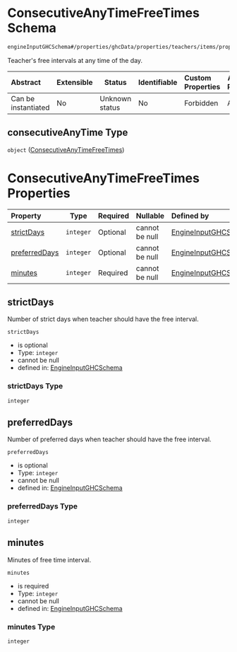 # ConsecutiveAnyTimeFreeTimes Schema

```txt
engineInputGHCSchema#/properties/ghcData/properties/teachers/items/properties/settings/items/properties/freeTimes/properties/consecutiveAnyTime
```

Teacher's free intervals at any time of the day.


| Abstract            | Extensible | Status         | Identifiable | Custom Properties | Additional Properties | Access Restrictions | Defined In                                                         |
| :------------------ | ---------- | -------------- | ------------ | :---------------- | --------------------- | ------------------- | ------------------------------------------------------------------ |
| Can be instantiated | No         | Unknown status | No           | Forbidden         | Allowed               | none                | [ghc.schema.json\*](../out/ghc.schema.json "open original schema") |

## consecutiveAnyTime Type

`object` ([ConsecutiveAnyTimeFreeTimes](ghc-properties-ghcdata-properties-teachers-teacher-properties-settings-periodsetting-properties-freetimes-properties-consecutiveanytimefreetimes.md))

# ConsecutiveAnyTimeFreeTimes Properties

| Property                        | Type      | Required | Nullable       | Defined by                                                                                                                                                                                                                                                                                                                                                                      |
| :------------------------------ | --------- | -------- | -------------- | :------------------------------------------------------------------------------------------------------------------------------------------------------------------------------------------------------------------------------------------------------------------------------------------------------------------------------------------------------------------------------ |
| [strictDays](#strictdays)       | `integer` | Optional | cannot be null | [EngineInputGHCSchema](ghc-properties-ghcdata-properties-teachers-teacher-properties-settings-periodsetting-properties-freetimes-properties-consecutiveanytimefreetimes-properties-strictdays.md "engineInputGHCSchema#/properties/ghcData/properties/teachers/items/properties/settings/items/properties/freeTimes/properties/consecutiveAnyTime/properties/strictDays")       |
| [preferredDays](#preferreddays) | `integer` | Optional | cannot be null | [EngineInputGHCSchema](ghc-properties-ghcdata-properties-teachers-teacher-properties-settings-periodsetting-properties-freetimes-properties-consecutiveanytimefreetimes-properties-preferreddays.md "engineInputGHCSchema#/properties/ghcData/properties/teachers/items/properties/settings/items/properties/freeTimes/properties/consecutiveAnyTime/properties/preferredDays") |
| [minutes](#minutes)             | `integer` | Required | cannot be null | [EngineInputGHCSchema](ghc-properties-ghcdata-properties-teachers-teacher-properties-settings-periodsetting-properties-freetimes-properties-consecutiveanytimefreetimes-properties-minutes.md "engineInputGHCSchema#/properties/ghcData/properties/teachers/items/properties/settings/items/properties/freeTimes/properties/consecutiveAnyTime/properties/minutes")             |

## strictDays

Number of strict days when teacher should have the free interval.


`strictDays`

-   is optional
-   Type: `integer`
-   cannot be null
-   defined in: [EngineInputGHCSchema](ghc-properties-ghcdata-properties-teachers-teacher-properties-settings-periodsetting-properties-freetimes-properties-consecutiveanytimefreetimes-properties-strictdays.md "engineInputGHCSchema#/properties/ghcData/properties/teachers/items/properties/settings/items/properties/freeTimes/properties/consecutiveAnyTime/properties/strictDays")

### strictDays Type

`integer`

## preferredDays

Number of preferred days when teacher should have the free interval.


`preferredDays`

-   is optional
-   Type: `integer`
-   cannot be null
-   defined in: [EngineInputGHCSchema](ghc-properties-ghcdata-properties-teachers-teacher-properties-settings-periodsetting-properties-freetimes-properties-consecutiveanytimefreetimes-properties-preferreddays.md "engineInputGHCSchema#/properties/ghcData/properties/teachers/items/properties/settings/items/properties/freeTimes/properties/consecutiveAnyTime/properties/preferredDays")

### preferredDays Type

`integer`

## minutes

Minutes of free time interval.


`minutes`

-   is required
-   Type: `integer`
-   cannot be null
-   defined in: [EngineInputGHCSchema](ghc-properties-ghcdata-properties-teachers-teacher-properties-settings-periodsetting-properties-freetimes-properties-consecutiveanytimefreetimes-properties-minutes.md "engineInputGHCSchema#/properties/ghcData/properties/teachers/items/properties/settings/items/properties/freeTimes/properties/consecutiveAnyTime/properties/minutes")

### minutes Type

`integer`
